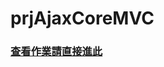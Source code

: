 # prjAjaxCoreMVC

### [查看作業請直接進此](https://github.com/cherry0804/prjAjaxCoreMVC/tree/main/prjAjaxCoreMVC/Views/Homework)
